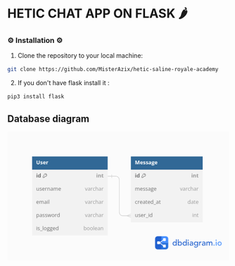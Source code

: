 # HETIC CHAT APP ON FLASK 🌶️

### ⚙️ Installation ⚙️

1. Clone the repository to your local machine:

```bash
git clone https://github.com/MisterAzix/hetic-saline-royale-academy
```

2. If you don't have flask install it :

```bash
pip3 install flask
```

## Database diagram

![Database diagram](./static/images/diagram.png)